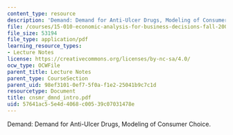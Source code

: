 ```yaml
---
content_type: resource
description: 'Demand: Demand for Anti-Ulcer Drugs, Modeling of Consumer Choice.'
file: /courses/15-010-economic-analysis-for-business-decisions-fall-2004/57641ac55e4d4068c00539c07031478e_cnsmr_dmnd_intro.pdf
file_size: 53194
file_type: application/pdf
learning_resource_types:
- Lecture Notes
license: https://creativecommons.org/licenses/by-nc-sa/4.0/
ocw_type: OCWFile
parent_title: Lecture Notes
parent_type: CourseSection
parent_uid: 98ef3101-0ef7-5f0a-f1e2-25041b9c7c1d
resourcetype: Document
title: cnsmr_dmnd_intro.pdf
uid: 57641ac5-5e4d-4068-c005-39c07031478e
---
```

Demand: Demand for Anti-Ulcer Drugs, Modeling of Consumer Choice.